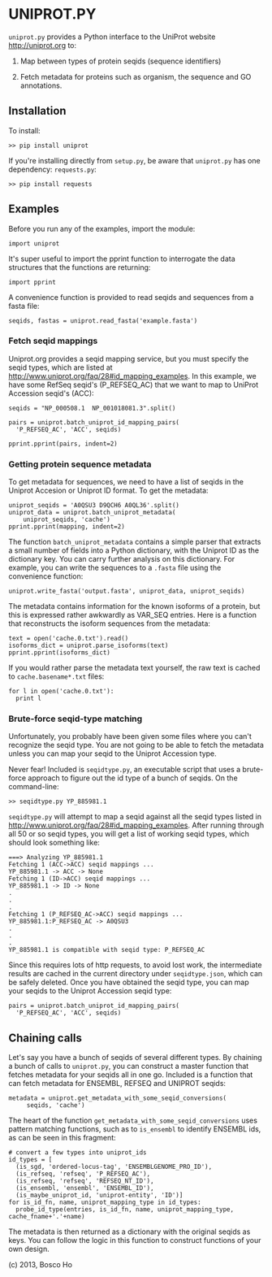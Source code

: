 

# UNIPROT.PY


`uniprot.py` provides a Python interface to the UniProt website <http://uniprot.org> to: 

1. Map between types of protein seqids (sequence identifiers)

2. Fetch metadata for proteins such as organism, the sequence and GO annotations.


## Installation

To install:

    >> pip install uniprot

If you're installing directly from `setup.py`, be aware that `uniprot.py` has one dependency: `requests.py`:

    >> pip install requests

## Examples

Before you run any of the examples, import the module:

    import uniprot

It's super useful to import the pprint function to interrogate the data structures that the functions are returning:

    import pprint

A convenience function is provided to read seqids and sequences from a fasta file:

    seqids, fastas = uniprot.read_fasta('example.fasta')


### Fetch seqid mappings

Uniprot.org provides a seqid mapping service, but you must specify the seqid types, which are listed at <http://www.uniprot.org/faq/28#id_mapping_examples>.  In this example, we have some RefSeq seqid's (P_REFSEQ_AC) that we want to map to UniProt Accession seqid's (ACC):

    seqids = "NP_000508.1  NP_001018081.3".split()

    pairs = uniprot.batch_uniprot_id_mapping_pairs(
      'P_REFSEQ_AC', 'ACC', seqids)

    pprint.pprint(pairs, indent=2)


### Getting protein sequence metadata

To get metadata for sequences, we need to have a list of seqids in the Uniprot Accesion or Uniprot ID format. To get the metadata:

    uniprot_seqids = 'A0QSU3 D9QCH6 A0QL36'.split()
    uniprot_data = uniprot.batch_uniprot_metadata(
        uniprot_seqids, 'cache')
    pprint.pprint(mapping, indent=2)

The function `batch_uniprot_metadata` contains a simple parser that extracts a small number of fields into a Python dictionary, with the Uniprot ID as the dictionary key. You can carry further analysis on this dictionary. For example, you can write the sequences to a `.fasta` file using the convenience
function:

    uniprot.write_fasta('output.fasta', uniprot_data, uniprot_seqids)

The metadata contains information for the known isoforms of a protein, but this is expressed rather awkwardly as VAR_SEQ entries. Here is a function that reconstructs the isoform sequences from the metadata:
  
    text = open('cache.0.txt').read()
    isoforms_dict = uniprot.parse_isoforms(text)
    pprint.pprint(isoforms_dict)

If you would rather parse the metadata text yourself, the raw text is cached to `cache.basename*.txt` files:

    for l in open('cache.0.txt'):
      print l


### Brute-force seqid-type matching

Unfortunately, you probably have been given some files where you can't recognize the seqid type. You are not going to be able to fetch the metadata unless you can map your seqid to the Uniprot Accession type.

Never fear!  Included is `seqidtype.py`, an executable script that uses a  brute-force approach to figure out the id type of a bunch of seqids. On the command-line:

    >> seqidtype.py YP_885981.1

`seqidtype.py` will attempt to map a seqid against all the seqid types listed in <http://www.uniprot.org/faq/28#id_mapping_examples>. After running through all 50 or so seqid types, you will get a list of working seqid types, which should look something like:

    ===> Analyzing YP_885981.1
    Fetching 1 (ACC->ACC) seqid mappings ...
    YP_885981.1 -> ACC -> None
    Fetching 1 (ID->ACC) seqid mappings ...
    YP_885981.1 -> ID -> None
    . 
    .
    .
    Fetching 1 (P_REFSEQ_AC->ACC) seqid mappings ...
    YP_885981.1:P_REFSEQ_AC -> A0QSU3
    .
    .
    .
    YP_885981.1 is compatible with seqid type: P_REFSEQ_AC

Since this requires lots of http requests, to avoid lost work, the intermediate results are cached in the current directory under `seqidtype.json`, which can be safely deleted. Once you have obtained the seqid type, you can map your seqids to the Uniprot Accession seqid type:

    pairs = uniprot.batch_uniprot_id_mapping_pairs(
      'P_REFSEQ_AC', 'ACC', seqids)

## Chaining calls

Let's say you have a bunch of seqids of several different types. By chaining a bunch of calls to `uniprot.py`, you can construct a master function that fetches metadata for your seqids all in one go. Included is a function that can fetch metadata for ENSEMBL, REFSEQ and UNIPROT seqids:

    metadata = uniprot.get_metadata_with_some_seqid_conversions(
         seqids, 'cache')

The heart of the function `get_metadata_with_some_seqid_conversions` uses pattern matching functions, such as to `is_ensembl` to identify ENSEMBL ids, as can be seen in this fragment:

    # convert a few types into uniprot_ids
    id_types = [
      (is_sgd, 'ordered-locus-tag', 'ENSEMBLGENOME_PRO_ID'),
      (is_refseq, 'refseq', 'P_REFSEQ_AC'),
      (is_refseq, 'refseq', 'REFSEQ_NT_ID'),
      (is_ensembl, 'ensembl', 'ENSEMBL_ID'),
      (is_maybe_uniprot_id, 'uniprot-entity', 'ID')]
    for is_id_fn, name, uniprot_mapping_type in id_types:
      probe_id_type(entries, is_id_fn, name, uniprot_mapping_type, cache_fname+'.'+name)

The metadata is then returned as a dictionary with the original seqids as keys. You can follow the logic in this function to construct functions of your own design.

(c) 2013, Bosco Ho


